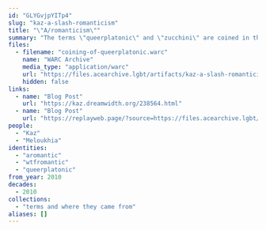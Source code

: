 ```yaml
---
id: "GLYGvjpYITp4"
slug: "kaz-a-slash-romanticism"
title: "\"A/romanticism\""
summary: "The terms \"queerplatonic\" and \"zucchini\" are coined in the comments of a blog post on aromanticism"
files:
  - filename: "coining-of-queerplatonic.warc"
    name: "WARC Archive"
    media_type: "application/warc"
    url: "https://files.acearchive.lgbt/artifacts/kaz-a-slash-romanticism/coining-of-queerplatonic.warc"
    hidden: false
links:
  - name: "Blog Post"
    url: "https://kaz.dreamwidth.org/238564.html"
  - name: "Blog Post"
    url: "https://replayweb.page/?source=https://files.acearchive.lgbt/artifacts/kaz-a-slash-romanticism/coining-of-queerplatonic.warc#view=resources&urlSearchType=prefix&url=https%3A%2F%2Fkaz.dreamwidth.org%2F238564.html"
people:
  - "Kaz"
  - "Meloukhia"
identities:
  - "aromantic"
  - "wtfromantic"
  - "queerplatonic"
from_year: 2010
decades:
  - 2010
collections:
  - "terms and where they came from"
aliases: []
---
```

